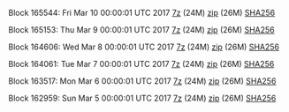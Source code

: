 Block 165544: Fri Mar 10 00:00:01 UTC 2017 [7z](https://transfer.sh/13Xuk7/bootstrap.dat.20170310.7z) (24M) [zip](https://transfer.sh/ykvt9/bootstrap.dat.20170310.zip) (26M) [SHA256](https://transfer.sh/dv25w/sha256.txt)

Block 165153: Thu Mar  9 00:00:01 UTC 2017 [7z](https://transfer.sh/FoJbQ/bootstrap.dat.20170309.7z) (24M) [zip](https://transfer.sh/y3I5Y/bootstrap.dat.20170309.zip) (26M) [SHA256](https://transfer.sh/uqU95/sha256.txt)

Block 164606: Wed Mar  8 00:00:01 UTC 2017 [7z](https://transfer.sh/9WrJn/bootstrap.dat.20170308.7z) (24M) [zip](https://transfer.sh/wnCto/bootstrap.dat.20170308.zip) (26M) [SHA256](https://transfer.sh/8jepO/sha256.txt)

Block 164061: Tue Mar  7 00:00:01 UTC 2017 [7z](https://transfer.sh/jSBgX/bootstrap.dat.20170307.7z) (24M) [zip](https://transfer.sh/uZH4T/bootstrap.dat.20170307.zip) (26M) [SHA256](https://transfer.sh/ZWxiU/sha256.txt)

Block 163517: Mon Mar  6 00:00:01 UTC 2017 [7z](https://transfer.sh/146WTd/bootstrap.dat.20170306.7z) (24M) [zip](https://transfer.sh/4zC6P/bootstrap.dat.20170306.zip) (26M) [SHA256](https://transfer.sh/jRccI/sha256.txt)

Block 162959: Sun Mar  5 00:00:01 UTC 2017 [7z](https://transfer.sh/HBYoD/bootstrap.dat.20170305.7z) (24M) [zip](https://transfer.sh/q3wiI/bootstrap.dat.20170305.zip) (26M) [SHA256](https://transfer.sh/ku5pp/sha256.txt)
